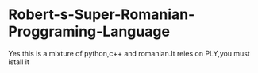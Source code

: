 # Robert-s-Super-Romanian-Proggraming-Language
Yes this is a mixture of python,c++ and romanian.It reies on PLY,you must istall it
